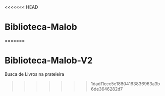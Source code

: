 <<<<<<< HEAD
# Biblioteca-Malob
=======
# Biblioteca-Malob-V2
Busca de Livros na prateleira
>>>>>>> 1dadf1ecc5e18804163836963a3b6de3646282d7
